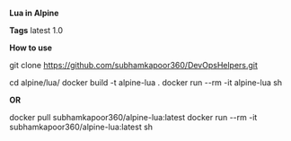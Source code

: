 
**Lua in Alpine**

**Tags**
latest
1.0

**How to use**

git clone https://github.com/subhamkapoor360/DevOpsHelpers.git

cd alpine/lua/
docker build -t alpine-lua .
docker run --rm -it alpine-lua sh

**OR**

docker pull subhamkapoor360/alpine-lua:latest
docker run --rm -it subhamkapoor360/alpine-lua:latest sh

